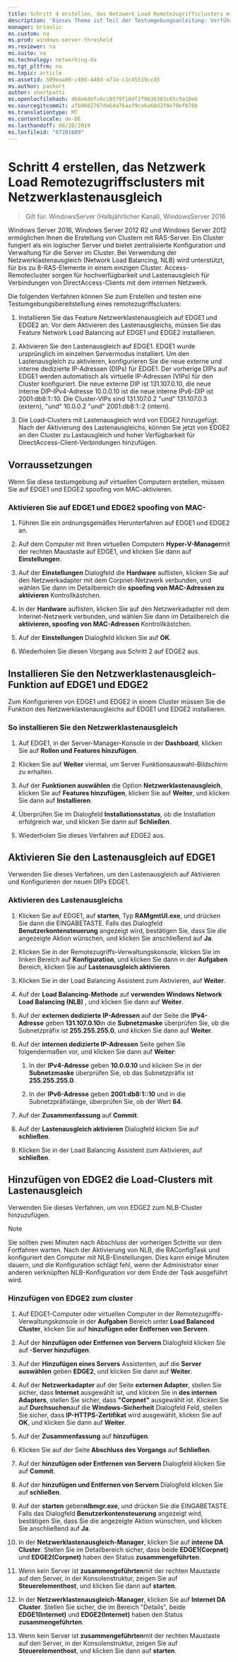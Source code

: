 ```yaml
---
title: Schritt 4 erstellen, das Netzwerk Load Remotezugriffsclusters mit Netzwerklastenausgleich
description: 'Dieses Thema ist Teil der Testumgebungsanleitung: Vorführen von DirectAccess in einem Cluster mit Windows NLB für Windows Server 2016'
manager: brianlic
ms.custom: na
ms.prod: windows-server-threshold
ms.reviewer: na
ms.suite: na
ms.technology: networking-da
ms.tgt_pltfrm: na
ms.topic: article
ms.assetid: 509eaa08-c49d-448d-a71e-c1c45519ccd5
ms.author: pashort
author: shortpatti
ms.openlocfilehash: 4b8e6defc6cc8579f18df2f9636383c65c9a18eb
ms.sourcegitcommit: afb0602767de64a76aaf9ce6a60d2f0e78efb78b
ms.translationtype: MT
ms.contentlocale: de-DE
ms.lasthandoff: 06/20/2019
ms.locfileid: "67281609"
---
```

# <a name="step-4-create-the-network-load-balanced-remote-access-cluster"></a>Schritt 4 erstellen, das Netzwerk Load Remotezugriffsclusters mit Netzwerklastenausgleich

>Gilt für: WindowsServer (Halbjährlicher Kanal), WindowsServer 2016

 Windows Server 2016, Windows Server 2012 R2 und Windows Server 2012 ermöglichen Ihnen die Erstellung von Clustern mit RAS-Server. Ein Cluster fungiert als ein logischer Server und bietet zentralisierte Konfiguration und Verwaltung für die Server im Cluster. Bei Verwendung der Netzwerklastenausgleich (Network Load Balancing, NLB) wird unterstützt, für bis zu 8-RAS-Elemente in einem einzigen Cluster. Access-Remotecluster sorgen für hochverfügbarkeit und Lastenausgleich für Verbindungen von DirectAccess-Clients mit dem internen Netzwerk.  
  
Die folgenden Verfahren können Sie zum Erstellen und testen eine Testumgebungsbereitstellung eines remotezugriffsclusters:  
  
1. Installieren Sie das Feature Netzwerklastenausgleich auf EDGE1 und EDGE2 an. Vor dem Aktivieren des Lastenausgleichs, müssen Sie das Feature Network Load Balancing auf EDGE1 und EDGE2 installieren.
  
2. Aktivieren Sie den Lastenausgleich auf EDGE1. EDGE1 wurde ursprünglich im einzelnen Servermodus installiert. Um den Lastenausgleich zu aktivieren, konfigurieren Sie die neue externe und interne dedizierte IP-Adressen (DIPs) für EDGE1. Der vorherige DIPs auf EDGE1 werden automatisch als virtuelle IP-Adressen (VIPs) für den Cluster konfiguriert. Die neue externe DIP ist 131.107.0.10, die neue interne DIP-IPv4-Adresse 10.0.0.10 ist die neue interne IPv6-DIP ist 2001:db8:1::10. Die Cluster-VIPs sind 131.107.0.2 "und" 131.107.0.3 (extern), "und" 10.0.0.2 "und" 2001:db8:1::2 (intern).
  
3. Die Load-Clusters mit Lastenausgleich wird von EDGE2 hinzugefügt. Nach der Aktivierung des Lastenausgleichs, können Sie jetzt von EDGE2 an den Cluster zu Lastausgleich und hoher Verfügbarkeit für DirectAccess-Client-Verbindungen hinzufügen.

## <a name="prerequisites"></a>Vorraussetzungen

Wenn Sie diese testumgebung auf virtuellen Computern erstellen, müssen Sie auf EDGE1 und EDGE2 spoofing von MAC-aktivieren.  
  
### <a name="enable-mac-address-spoofing-on-edge1-and-edge2"></a>Aktivieren Sie auf EDGE1 und EDGE2 spoofing von MAC-  
  
1.  Führen Sie ein ordnungsgemäßes Herunterfahren auf EDGE1 und EDGE2 an.  
  
2.  Auf dem Computer mit Ihren virtuellen Computern **Hyper-V-Manager**mit der rechten Maustaste auf EDGE1, und klicken Sie dann auf **Einstellungen**.  
  
3.  Auf der **Einstellungen** Dialogfeld die **Hardware** auflisten, klicken Sie auf den Netzwerkadapter mit dem Corpnet-Netzwerk verbunden, und wählen Sie dann im Detailbereich die **spoofing von MAC-Adressen zu aktivieren**  Kontrollkästchen.  
  
4.  In der **Hardware** auflisten, klicken Sie auf den Netzwerkadapter mit dem Internet-Netzwerk verbunden, und wählen Sie dann im Detailbereich die **aktivieren, spoofing von MAC-Adressen** Kontrollkästchen.  
  
5.  Auf der **Einstellungen** Dialogfeld klicken Sie auf **OK**.  
  
6.  Wiederholen Sie diesen Vorgang aus Schritt 2 auf EDGE2 aus.  
  
## <a name="install-the-network-load-balancing-feature-on-edge1-and-edge2"></a>Installieren Sie den Netzwerklastenausgleich-Funktion auf EDGE1 und EDGE2  
Zum Konfigurieren von EDGE1 und EDGE2 in einem Cluster müssen Sie die Funktion des Netzwerklastenausgleichs auf EDGE1 und EDGE2 installieren.  
  
### <a name="to-install-network-load-balancing"></a>So installieren Sie den Netzwerklastenausgleich  
  
1.  Auf EDGE1, in der Server-Manager-Konsole in der **Dashboard**, klicken Sie auf **Rollen und Features hinzufügen**.  
  
2.  Klicken Sie auf **Weiter** viermal, um Server Funktionsauswahl-Bildschirm zu erhalten.  
  
3.  Auf der **Funktionen auswählen** die Option **Netzwerklastenausgleich**, klicken Sie auf **Features hinzufügen**, klicken Sie auf **Weiter**, und klicken Sie dann auf **Installieren**.  
  
4.  Überprüfen Sie im Dialogfeld **Installationsstatus**, ob die Installation erfolgreich war, und klicken Sie dann auf **Schließen**.  
  
5.  Wiederholen Sie dieses Verfahren auf EDGE2 aus.  
  
## <a name="enable-load-balancing-on-edge1"></a>Aktivieren Sie den Lastenausgleich auf EDGE1  
Verwenden Sie dieses Verfahren, um den Lastenausgleich auf Aktivieren und Konfigurieren der neuen DIPs EDGE1.  
  
### <a name="enable-load-balancing"></a>Aktivieren des Lastenausgleichs  
  
1.  Klicken Sie auf EDGE1, auf **starten**, Typ **RAMgmtUI.exe**, und drücken Sie dann die EINGABETASTE. Falls das Dialogfeld **Benutzerkontensteuerung** angezeigt wird, bestätigen Sie, dass Sie die angezeigte Aktion wünschen, und klicken Sie anschließend auf **Ja**.  
  
2.  Klicken Sie in der Remotezugriffs-Verwaltungskonsole, klicken Sie im linken Bereich auf **Konfiguration**, und klicken Sie dann in der **Aufgaben** Bereich, klicken Sie auf **Lastenausgleich aktivieren**.  
  
3.  Klicken Sie in der Load Balancing Assistent zum Aktivieren, auf **Weiter**.  
  
4.  Auf der **Load Balancing-Methode** auf **verwenden Windows Network Load Balancing (NLB)** , und klicken Sie dann auf **Weiter**.  
  
5.  Auf der **externen dedizierte IP-Adressen** auf der Seite die **IPv4-Adresse** geben **131.107.0.10**in die **Subnetzmaske** überprüfen Sie, ob die Subnetzpräfix ist **255.255.255.0**, und klicken Sie dann auf **Weiter**.  
  
6.  Auf der **internen dedizierte IP-Adressen** Seite gehen Sie folgendermaßen vor, und klicken Sie dann auf **Weiter**:  
  
    1.  In der **IPv4-Adresse** geben **10.0.0.10** und klicken Sie in der **Subnetzmaske** überprüfen Sie, ob das Subnetzpräfix ist **255.255.255.0**.  
  
    2.  In der **IPv6-Adresse** geben **2001:db8:1::10** und in die Subnetzpräfixlänge, überprüfen Sie, ob der Wert **64**.  
  
7.  Auf der **Zusammenfassung** auf **Commit**.  
  
8.  Auf der **Lastenausgleich aktivieren** Dialogfeld klicken Sie auf **schließen**.  
  
9. Klicken Sie in der Load Balancing Assistent zum Aktivieren, auf **schließen**.  
  
## <a name="add-edge2-to-the-load-balanced-cluster"></a>Hinzufügen von EDGE2 die Load-Clusters mit Lastenausgleich  
Verwenden Sie dieses Verfahren, um von EDGE2 zum NLB-Cluster hinzuzufügen.  
  
> [!NOTE]  
> Sie sollten zwei Minuten nach Abschluss der vorherigen Schritte vor dem Fortfahren warten. Nach der Aktivierung von NLB, die RAConfigTask und konfiguriert den Computer mit NLB-Einstellungen. Dies kann einige Minuten dauern, und die Konfiguration schlägt fehl, wenn der Administrator einer anderen verknüpften NLB-Konfiguration vor dem Ende der Task ausgeführt wird.  
  
### <a name="add-edge2-to-the-cluster"></a>Hinzufügen von EDGE2 zum cluster  
  
1.  Auf EDGE1-Computer oder virtuellen Computer in der Remotezugriffs-Verwaltungskonsole in der **Aufgaben** Bereich unter **Load Balanced Cluster**, klicken Sie auf **hinzufügen oder Entfernen von Servern**.  
  
2.  Auf der **hinzufügen oder Entfernen von Servern** Dialogfeld klicken Sie auf **-Server hinzufügen**.  
  
3.  Auf der **Hinzufügen eines Servers** Assistenten, auf die **Server auswählen** geben **EDGE2**, und klicken Sie dann auf **Weiter**.  
  
4.  Auf der **Netzwerkadapter** auf der Seite **externen Adapter**, stellen Sie sicher, dass **Internet** ausgewählt ist, und klicken Sie in **des internen Adapters**, stellen Sie sicher, dass **"Corpnet"** ausgewählt ist. Klicken Sie auf **Durchsuchen**auf die **Windows-Sicherheit** Dialogfeld Feld, stellen Sie sicher, dass **IP-HTTPS-Zertifikat** wird ausgewählt, klicken Sie auf **OK**, und klicken Sie dann auf **Weiter**.  
  
5.  Auf der **Zusammenfassung** auf **hinzufügen**.  
  
6.  Klicken Sie auf der Seite **Abschluss des Vorgangs** auf **Schließen**.  
  
7.  Auf der **hinzufügen oder Entfernen von Servern** Dialogfeld klicken Sie auf **Commit**.  
  
8.  Auf der **hinzufügen und Entfernen von Servern** Dialogfeld klicken Sie auf **schließen**.  
  
9. Auf der **starten** geben**nlbmgr.exe**, und drücken Sie die EINGABETASTE. Falls das Dialogfeld **Benutzerkontensteuerung** angezeigt wird, bestätigen Sie, dass Sie die angezeigte Aktion wünschen, und klicken Sie anschließend auf **Ja**.  
  
10. In der **Netzwerklastenausgleich-Manager**, klicken Sie auf **interne DA Cluster**. Stellen Sie im Detailbereich sicher, dass beide **EDGE1(Corpnet)** und **EDGE2(Corpnet)** haben den Status **zusammengeführten**.  
  
11. Wenn kein Server ist **zusammengeführten**mit der rechten Maustaste auf den Server, in der Konsolenstruktur, zeigen Sie auf **Steuerelementhost**, und klicken Sie dann auf **starten**.  
  
12. In der **Netzwerklastenausgleich-Manager**, klicken Sie auf **Internet DA Cluster**. Stellen Sie sicher, die im Bereich "Details", beide **EDGE1(Internet)** und **EDGE2(Internet)** haben den Status **zusammengeführten**.  
  
13. Wenn kein Server ist **zusammengeführten**mit der rechten Maustaste auf den Server, in der Konsolenstruktur, zeigen Sie auf **Steuerelementhost**, und klicken Sie dann auf **starten**.
